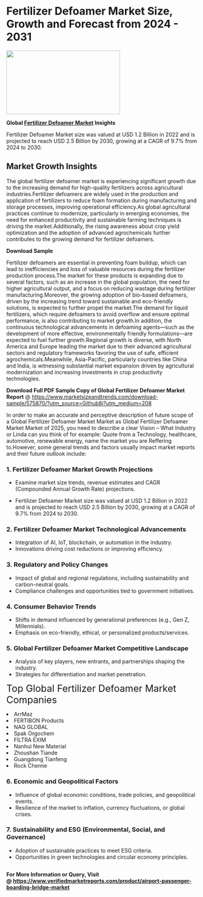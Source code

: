 <H1>Fertilizer Defoamer Market Size, Growth and Forecast from 2024 - 2031</H1><img class="aligncenter size-medium wp-image-584254" src="https://thirdeyenews.in/wp-content/uploads/2024/09/Global-Market-Research-300x168.jpeg" alt="" width="300" height="168" /><p><strong>Global&nbsp;<a href="https://www.marketsizeandtrends.com/download-sample/575870/?utm_source=Github8j?utm_medium=208">Fertilizer Defoamer Market</a> Insights</strong></p><p>Fertilizer Defoamer Market size was valued at USD 1.2 Billion in 2022 and is projected to reach USD 2.5 Billion by 2030, growing at a CAGR of 9.7% from 2024 to 2030.</p><p><h2>Market Growth Insights</h2> <p>The global fertilizer defoamer market is experiencing significant growth due to the increasing demand for high-quality fertilizers across agricultural industries.Fertilizer defoamers are widely used in the production and application of fertilizers to reduce foam formation during manufacturing and storage processes, improving operational efficiency.As global agricultural practices continue to modernize, particularly in emerging economies, the need for enhanced productivity and sustainable farming techniques is driving the market.Additionally, the rising awareness about crop yield optimization and the adoption of advanced agrochemicals further contributes to the growing demand for fertilizer defoamers.</p> <p><strong>Download Sample</strong></p> <p>Fertilizer defoamers are essential in preventing foam buildup, which can lead to inefficiencies and loss of valuable resources during the fertilizer production process.The market for these products is expanding due to several factors, such as an increase in the global population, the need for higher agricultural output, and a focus on reducing wastage during fertilizer manufacturing.Moreover, the growing adoption of bio-based defoamers, driven by the increasing trend toward sustainable and eco-friendly solutions, is expected to further propel the market.The demand for liquid fertilizers, which require defoamers to avoid overflow and ensure optimal performance, is also contributing to market growth.In addition, the continuous technological advancements in defoaming agents—such as the development of more effective, environmentally friendly formulations—are expected to fuel further growth.Regional growth is diverse, with North America and Europe leading the market due to their advanced agricultural sectors and regulatory frameworks favoring the use of safe, efficient agrochemicals.Meanwhile, Asia-Pacific, particularly countries like China and India, is witnessing substantial market expansion driven by agricultural modernization and increasing investments in crop productivity technologies.</p> <p><span class=""><strong>Download Full PDF Sample Copy of Global Fertilizer Defoamer Market Report</strong> @ <a href="https://www.marketsizeandtrends.com/download-sample/575870/?utm_source=Github8j?utm_medium=208" target="_blank">https://www.marketsizeandtrends.com/download-sample/575870/?utm_source=Github8j?utm_medium=208</a></span></p><p>In order to make an accurate and perceptive description of future scope of a Global&nbsp;Fertilizer Defoamer Market Market as Global&nbsp;Fertilizer Defoamer Market Market of 2025, you need to describe a clear Vision &ndash; What Industry or Linda can you think of for example: Quote from a Technology, healthcare, automotive, renewable energy, name the market you are Reffering to.However, some general trends and factors usually impact market reports and their future outlook include:</p><h3>1.&nbsp;<strong>Fertilizer Defoamer Market Growth Projections</strong></h3><ul><li>Examine market size trends, revenue estimates and CAGR (Compounded Annual Growth Rate) projections.</li><li><p>Fertilizer Defoamer Market size was valued at USD 1.2 Billion in 2022 and is projected to reach USD 2.5 Billion by 2030, growing at a CAGR of 9.7% from 2024 to 2030.</p></li></ul><h3>2.&nbsp;<strong>Fertilizer Defoamer Market Technological Advancements</strong></h3><ul><li>Integration of AI, IoT, blockchain, or automation in the industry.</li><li>Innovations driving cost reductions or improving efficiency.</li></ul><h3>3.&nbsp;<strong>Regulatory and Policy Changes</strong></h3><ul><li>Impact of global and regional regulations, including sustainability and carbon-neutral goals.</li><li>Compliance challenges and opportunities tied to government initiatives.</li></ul><h3>4.&nbsp;<strong>Consumer Behavior Trends</strong></h3><ul><li>Shifts in demand influenced by generational preferences (e.g., Gen Z, Millennials).</li><li>Emphasis on eco-friendly, ethical, or personalized products/services.</li></ul><h3>5.&nbsp;<strong>Global Fertilizer Defoamer Market Competitive Landscape</strong></h3><ul><li>Analysis of key players, new entrants, and partnerships shaping the industry.</li><li>Strategies for differentiation and market penetration.</li></ul><p data-pm-slice="1 1 []"><span style="color: inherit; font-family: inherit; font-size: 25px;">Top Global Fertilizer Defoamer Market Companies</span></p><div class="" data-test-id=""><p><li>ArrMaz</li><li> FERTIBON Products</li><li> NAQ GLOBAL</li><li> Spak Orgochem</li><li> FILTRA EXIM</li><li> Nanhui New Material</li><li> Zhoushan Tiande</li><li> Guangdong Tianfeng</li><li> Rock Chemie</li></p></div><h3>6.&nbsp;<strong>Economic and Geopolitical Factors</strong></h3><ul><li>Influence of global economic conditions, trade policies, and geopolitical events.</li><li>Resilience of the market to inflation, currency fluctuations, or global crises.</li></ul><h3>7.&nbsp;<strong>Sustainability and ESG (Environmental, Social, and Governance)</strong></h3><ul><li>Adoption of sustainable practices to meet ESG criteria.</li><li>Opportunities in green technologies and circular economy principles.</li></ul><h2><strong style="font-size: 14px;">For More Information or Query, Visit @&nbsp;</strong><a style="background-color: #ffffff; font-size: 14px;" href="https://www.marketsizeandtrends.com/report/fertilizer-defoamer-market/" target="_blank">https://www.verifiedmarketreports.com/product/airport-passenger-boarding-bridge-market</a></h2>